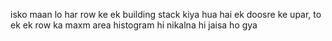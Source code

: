 isko maan lo har row ke ek building stack kiya hua hai ek doosre ke upar, to ek ek row ka maxm area histogram hi nikalna hi jaisa ho gya